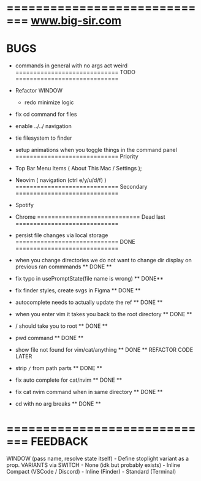 =============================
www.big-sir.com
=============================
BUGS
=============================
- commands in general with no args act weird
=============================
TODO
=============================
- Refactor WINDOW
  - redo minimize logic
- fix cd command for files
- enable ../../ navigation
- tie filesystem to finder
- setup animations when you toggle things in the command panel
=============================
Priority
- Top Bar Menu Items ( About This Mac / Settings );
- Neovim ( navigation (ctrl e/y/u/d/f) )
=============================
Secondary
=============================
 - Spotify
 - Chrome
=============================
Dead last
=============================
- persist file changes via local storage
=============================
DONE
=============================
- when you change directories we do not want to change dir display on previous ran commmands ** DONE **
- fix typo in usePromptState(file name is wrong) ** DONE**
- fix finder styles, create svgs in Figma ** DONE **
- autocomplete needs to actually update the ref ** DONE **

- when you enter vim it takes you back to the root directory ** DONE **
- / should take you to root ** DONE **
- pwd command ** DONE **
- show file not found for vim/cat/anything ** DONE ** REFACTOR CODE LATER
- strip `/` from path parts ** DONE **
- fix auto complete for cat/nvim ** DONE **
- fix cat nvim command when in same directory ** DONE **
- cd with no arg breaks ** DONE **

=============================
FEEDBACK
=============================
WINDOW (pass name, resolve state itself)
	- Define stoplight variant as a prop.
VARIANTS via SWITCH
	- None (idk but probably exists)
	- Inline Compact (VSCode / Discord)
	- Inline (Finder)
	- Standard (Terminal)

